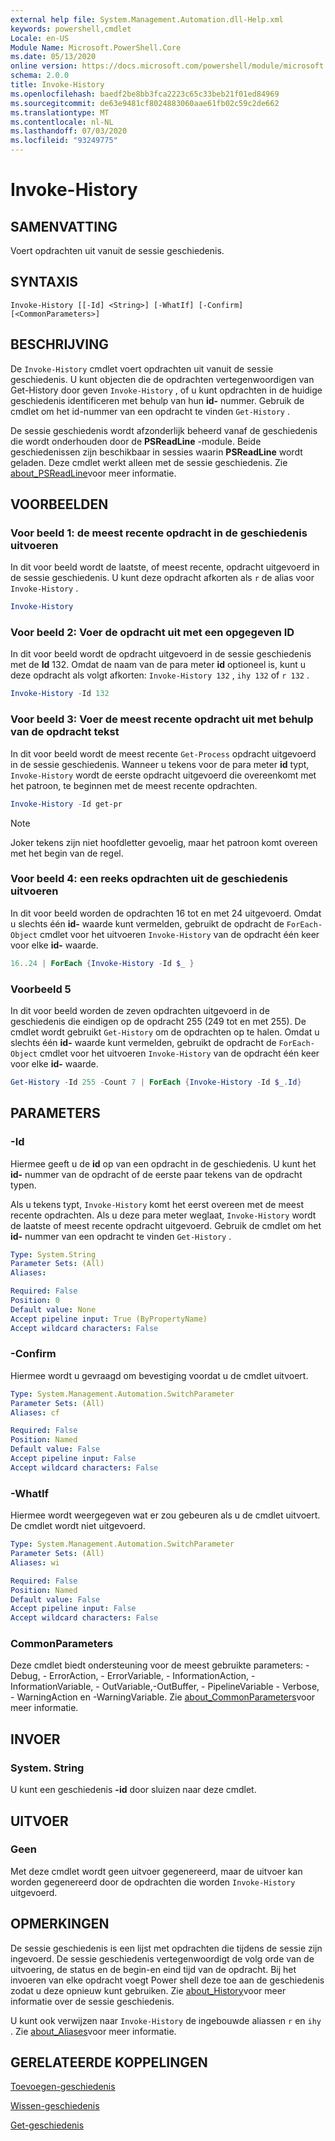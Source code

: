 ```yaml
---
external help file: System.Management.Automation.dll-Help.xml
keywords: powershell,cmdlet
Locale: en-US
Module Name: Microsoft.PowerShell.Core
ms.date: 05/13/2020
online version: https://docs.microsoft.com/powershell/module/microsoft.powershell.core/invoke-history?view=powershell-7&WT.mc_id=ps-gethelp
schema: 2.0.0
title: Invoke-History
ms.openlocfilehash: baedf2be8bb3fca2223c65c33beb21f01ed84969
ms.sourcegitcommit: de63e9481cf8024883060aae61fb02c59c2de662
ms.translationtype: MT
ms.contentlocale: nl-NL
ms.lasthandoff: 07/03/2020
ms.locfileid: "93249775"
---
```

# Invoke-History

## SAMENVATTING
Voert opdrachten uit vanuit de sessie geschiedenis.

## SYNTAXIS

```
Invoke-History [[-Id] <String>] [-WhatIf] [-Confirm] [<CommonParameters>]
```

## BESCHRIJVING

De `Invoke-History` cmdlet voert opdrachten uit vanuit de sessie geschiedenis. U kunt objecten die de opdrachten vertegenwoordigen van Get-History door geven `Invoke-History` , of u kunt opdrachten in de huidige geschiedenis identificeren met behulp van hun **id-** nummer. Gebruik de cmdlet om het id-nummer van een opdracht te vinden `Get-History` .

De sessie geschiedenis wordt afzonderlijk beheerd vanaf de geschiedenis die wordt onderhouden door de **PSReadLine** -module.
Beide geschiedenissen zijn beschikbaar in sessies waarin **PSReadLine** wordt geladen. Deze cmdlet werkt alleen met de sessie geschiedenis. Zie [about_PSReadLine](../PSReadLine/About/about_PSReadLine.md)voor meer informatie.

## VOORBEELDEN

### Voor beeld 1: de meest recente opdracht in de geschiedenis uitvoeren

In dit voor beeld wordt de laatste, of meest recente, opdracht uitgevoerd in de sessie geschiedenis. U kunt deze opdracht afkorten als `r` de alias voor `Invoke-History` .

```powershell
Invoke-History
```

### Voor beeld 2: Voer de opdracht uit met een opgegeven ID

In dit voor beeld wordt de opdracht uitgevoerd in de sessie geschiedenis met de **Id** 132. Omdat de naam van de para meter **id** optioneel is, kunt u deze opdracht als volgt afkorten: `Invoke-History 132` , `ihy 132` of `r 132` .

```powershell
Invoke-History -Id 132
```

### Voor beeld 3: Voer de meest recente opdracht uit met behulp van de opdracht tekst

In dit voor beeld wordt de meest recente `Get-Process` opdracht uitgevoerd in de sessie geschiedenis. Wanneer u tekens voor de para meter **id** typt, `Invoke-History` wordt de eerste opdracht uitgevoerd die overeenkomt met het patroon, te beginnen met de meest recente opdrachten.

```powershell
Invoke-History -Id get-pr
```

> [!NOTE]
> Joker tekens zijn niet hoofdletter gevoelig, maar het patroon komt overeen met het begin van de regel.

### Voor beeld 4: een reeks opdrachten uit de geschiedenis uitvoeren

In dit voor beeld worden de opdrachten 16 tot en met 24 uitgevoerd. Omdat u slechts één **id-** waarde kunt vermelden, gebruikt de opdracht de `ForEach-Object` cmdlet voor het uitvoeren `Invoke-History` van de opdracht één keer voor elke **id-** waarde.

```powershell
16..24 | ForEach {Invoke-History -Id $_ }
```

### Voorbeeld 5

In dit voor beeld worden de zeven opdrachten uitgevoerd in de geschiedenis die eindigen op de opdracht 255 (249 tot en met 255). De cmdlet wordt gebruikt `Get-History` om de opdrachten op te halen. Omdat u slechts één **id-** waarde kunt vermelden, gebruikt de opdracht de `ForEach-Object` cmdlet voor het uitvoeren `Invoke-History` van de opdracht één keer voor elke **id-** waarde.

```powershell
Get-History -Id 255 -Count 7 | ForEach {Invoke-History -Id $_.Id}
```

## PARAMETERS

### -Id

Hiermee geeft u de **id** op van een opdracht in de geschiedenis. U kunt het **id-** nummer van de opdracht of de eerste paar tekens van de opdracht typen.

Als u tekens typt, `Invoke-History` komt het eerst overeen met de meest recente opdrachten. Als u deze para meter weglaat, `Invoke-History` wordt de laatste of meest recente opdracht uitgevoerd. Gebruik de cmdlet om het **id-** nummer van een opdracht te vinden `Get-History` .

```yaml
Type: System.String
Parameter Sets: (All)
Aliases:

Required: False
Position: 0
Default value: None
Accept pipeline input: True (ByPropertyName)
Accept wildcard characters: False
```

### -Confirm

Hiermee wordt u gevraagd om bevestiging voordat u de cmdlet uitvoert.

```yaml
Type: System.Management.Automation.SwitchParameter
Parameter Sets: (All)
Aliases: cf

Required: False
Position: Named
Default value: False
Accept pipeline input: False
Accept wildcard characters: False
```

### -WhatIf

Hiermee wordt weergegeven wat er zou gebeuren als u de cmdlet uitvoert. De cmdlet wordt niet uitgevoerd.

```yaml
Type: System.Management.Automation.SwitchParameter
Parameter Sets: (All)
Aliases: wi

Required: False
Position: Named
Default value: False
Accept pipeline input: False
Accept wildcard characters: False
```

### CommonParameters

Deze cmdlet biedt ondersteuning voor de meest gebruikte parameters: -Debug, - ErrorAction, - ErrorVariable, - InformationAction, -InformationVariable, - OutVariable,-OutBuffer, - PipelineVariable - Verbose, - WarningAction en -WarningVariable. Zie [about_CommonParameters](https://go.microsoft.com/fwlink/?LinkID=113216)voor meer informatie.

## INVOER

### System. String

U kunt een geschiedenis **-id** door sluizen naar deze cmdlet.

## UITVOER

### Geen

Met deze cmdlet wordt geen uitvoer gegenereerd, maar de uitvoer kan worden gegenereerd door de opdrachten die worden `Invoke-History` uitgevoerd.

## OPMERKINGEN

De sessie geschiedenis is een lijst met opdrachten die tijdens de sessie zijn ingevoerd. De sessie geschiedenis vertegenwoordigt de volg orde van de uitvoering, de status en de begin-en eind tijd van de opdracht. Bij het invoeren van elke opdracht voegt Power shell deze toe aan de geschiedenis zodat u deze opnieuw kunt gebruiken. Zie [about_History](About/about_History.md)voor meer informatie over de sessie geschiedenis.

U kunt ook verwijzen naar `Invoke-History` de ingebouwde aliassen `r` en `ihy` . Zie [about_Aliases](About/about_Aliases.md)voor meer informatie.

## GERELATEERDE KOPPELINGEN

[Toevoegen-geschiedenis](Add-History.md)

[Wissen-geschiedenis](Clear-History.md)

[Get-geschiedenis](Get-History.md)
